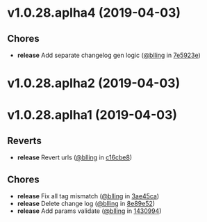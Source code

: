 
v1.0.28.aplha4 (2019-04-03)
===========================


## Chores
* **release** Add separate changelog gen logic ([@blling](https://github.com/blling) in [7e5923e](https://github.com/dxee/git-release/commit/7e5923e))

v1.0.28.aplha2 (2019-04-03)
===========================



v1.0.28.aplha1 (2019-04-03)
===========================


## Reverts
* **release** Revert urls ([@blling](https://github.com/blling) in [c16cbe8](https://github.com/dxee/git-release/commit/c16cbe8))

## Chores
* **release** Fix all tag mismatch ([@blling](https://github.com/blling) in [3ae45ca](https://github.com/dxee/git-release/commit/3ae45ca))
* **release** Delete change log ([@blling](https://github.com/blling) in [8e89e52](https://github.com/dxee/git-release/commit/8e89e52))
* **release** Add params validate ([@blling](https://github.com/blling) in [1430994](https://github.com/dxee/git-release/commit/1430994))
